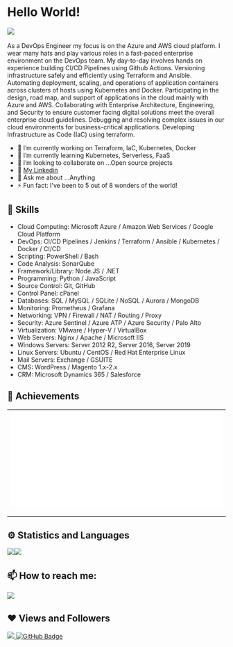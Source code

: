 
# Hello World! 
<p>
  <img src="https://i.kym-cdn.com/photos/images/newsfeed/001/501/702/c94.gif">
</p>
As a DevOps Engineer my focus is on the Azure and AWS cloud platform. I wear many hats and play various roles in a fast-paced enterprise environment on the DevOps team. My day-to-day involves hands on experience building CI/CD Pipelines using Github Actions. Versioning infrastructure safely and efficiently using Terraform and Ansible. Automating deployment, scaling, and operations of application containers across clusters of hosts using Kubernetes and Docker. Participating in the design, road map, and support of applications in the cloud mainly with Azure and AWS. Collaborating with Enterprise Architecture, Engineering, and Security to ensure customer facing digital solutions meet the overall enterprise cloud guidelines. Debugging and resolving complex issues in our cloud environments for business-critical applications. Developing Infrastructure as Code (IaC) using terraform.

- 🔭 I’m currently working on Terraform, IaC, Kubernetes, Docker
- 🌱 I’m currently learning Kubernetes, Serverless, FaaS
- 👯 I’m looking to collaborate on ...Open source projects
- 📃 [My Linkedin](https://www.linkedin.com/in/russellbagby)
- 💬 Ask me about ...Anything
- ⚡ Fun fact: I've been to 5 out of 8 wonders of the world! <br>


## 🚀 Skills
- Cloud Computing: Microsoft Azure / Amazon Web Services / Google Cloud Platform  
- DevOps: CI/CD Pipelines / Jenkins / Terraform / Ansible / Kubernetes / Docker / CI/CD  
- Scripting: PowerShell / Bash  
- Code Analysis: SonarQube  
- Framework/Library: Node.JS / .NET  
- Programming: Python / JavaScript  
- Source Control: Git, GitHub  
- Control Panel: cPanel  
- Databases: SQL / MySQL / SQLite / NoSQL / Aurora / MongoDB  
- Monitoring: Prometheus / Grafana  
- Networking: VPN / Firewall / NAT / Routing / Proxy  
- Security: Azure Sentinel / Azure ATP / Azure Security / Palo Alto  
- Virtualization: VMware / Hyper-V / VirtualBox  
- Web Servers: Nginx / Apache / Microsoft IIS  
- Windows Servers: Server 2012 R2, Server 2016, Server 2019  
- Linux Servers: Ubuntu / CentOS / Red Hat Enterprise Linux  
- Mail Servers: Exchange / GSUITE  
- CMS: WordPress / Magento 1.x-2.x  
- CRM: Microsoft Dynamics 365 / Salesforce  

## :tada: Achievements
<table>
  <td align="center">
      <img src="https://github.com/lowlighter/lowlighter/blob/master/metrics.plugin.achievements.compact.svg">
    <img width="900" height="1" alt="">
  </td>
</table>

## ⚙ Statistics and Languages 
<img width="50%" src="https://github-readme-stats.vercel.app/api?username=faraday23&show_icons=true&theme=tokyonight"><img width="40%" src="https://github-readme-stats.vercel.app/api/top-langs/?username=faraday23&layout=compact&theme=tokyonight"> <br>

## 📫 How to reach me:
<p align='left'>
  
<a href = "www.linkedin.com/in/russellbagby"><img src="https://img.icons8.com/cute-clipart/45/000000/linkedin.png"/></a>

</p>

## ❤ Views and Followers
<a href="https://github.com/faraday23/github-profile-views-counter">
    <img src="https://komarev.com/ghpvc/?username=faraday23">
</a>
<a href="https://github.com/faraday23?tab=followers"><img src="https://img.shields.io/github/followers/faraday23?label=Followers&style=social" alt="GitHub Badge"></a>
